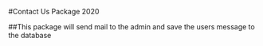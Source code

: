 #Contact Us Package 2020


##This package will send mail to the admin and save the users message to the database
